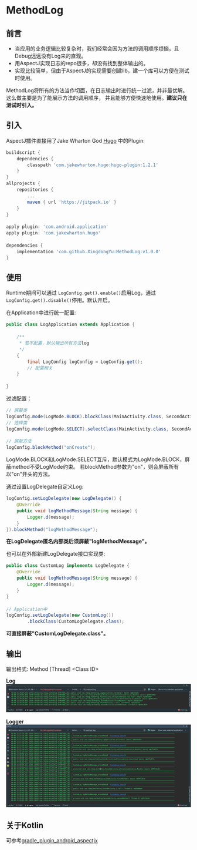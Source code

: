 MethodLog
=========

前言
---

* 当应用的业务逻辑比较复杂时，我们经常会因为方法的调用顺序烦恼，且Debug远远没有Log来的直观。
* 用AspectJ实现日志的repo很多，却没有找到整体输出的。
* 实现比较简单，但由于AspectJ的实现需要创建lib，建一个库可以方便在测试时使用。

MethodLog将所有的方法当作切面，在日志输出时进行统一过滤，并非最优解。这么做主要是为了能展示方法的调用顺序，
并且能够方便快速地使用。**建议只在测试时引入。**

引入
---

AspectJ插件直接用了Jake Wharton God [Hugo](https://github.com/JakeWharton/hugo) 中的Plugin:

```groovy
buildscript {
    dependencies {
        classpath 'com.jakewharton.hugo:hugo-plugin:1.2.1'
    }
}
allprojects {
    repositories {
        ...
        maven { url 'https://jitpack.io' }
    }
}

apply plugin: 'com.android.application'
apply plugin: 'com.jakewharton.hugo'

dependencies {
    implementation 'com.github.XingdongYu:MethodLog:v1.0.0'
}
```
使用
---

Runtime期间可以通过 `LogConfig.get().enable()`启用Log，通过 `LogConfig.get().disable()`停用。默认开启。

在Application中进行统一配置:

```java
public class LogApplication extends Application {

    /**
     * 若不配置，默认输出所有方法log
     */
    {
        final LogConfig logConfig = LogConfig.get();
        // 配置相关
    }

}
```

过滤配置：

```java
// 屏蔽类
logConfig.mode(LogMode.BLOCK).blockClass(MainActivity.class, SecondActivity.class);
// 选择类
logConfig.mode(LogMode.SELECT).selectClass(MainActivity.class, SecondActivity.class);

// 屏蔽方法
logConfig.blockMethod("onCreate");
```
LogMode.BLOCK和LogMode.SELECT互斥，默认模式为LogMode.BLOCK，屏蔽method不受LogMode约束。
若blockMethod参数为"on"，则会屏蔽所有以"on"开头的方法。

通过设置LogDelegate自定义Log:

```java
logConfig.setLogDelegate(new LogDelegate() {
    @Override
    public void logMethodMessage(String message) {
        Logger.d(message);
    }
}).blockMethod("logMethodMessage");
```
**在LogDelegate匿名内部类后须屏蔽"logMethodMessage"。**

也可以在外部新建LogDelegate接口实现类:

```java
public class CustomLog implements LogDelegate {
    @Override
    public void logMethodMessage(String message) {
        Logger.d(message);
    }
}

// Application中
logConfig.setLogDelegate(new CustomLog())
        .blockClass(CustomLogDelegate.class);
```
**可直接屏蔽"CustomLogDelegate.class"。**

输出
----

输出格式: Method \[Thread\] \<Class ID\>

**Log**
![image](https://github.com/XingdongYu/MethodLog/blob/master/art/log.png)

**Logger**
![image](https://github.com/XingdongYu/MethodLog/blob/master/art/logger.png)

关于Kotlin
--------
可参考[gradle_plugin_android_aspectjx](https://github.com/HujiangTechnology/gradle_plugin_android_aspectjx)

